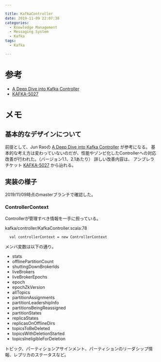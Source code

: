 ```yaml
---

title: KafkaController
date: 2019-11-09 22:07:38
categories:
  - Knowledge Management
  - Messaging System
  - Kafka
tags:
  - Kafka

---
```


# 参考

* [A Deep Dive into Kafka Controller]
* [KAFKA-5027]

[A Deep Dive into Kafka Controller]: https://www.slideshare.net/ConfluentInc/a-deep-dive-into-kafka-controller
[KAFKA-5027]: https://issues.apache.org/jira/browse/KAFKA-5027


# メモ

## 基本的なデザインについて

前提として、Jun Raoの [A Deep Dive into Kafka Controller] が参考になる。
基本的な考え方は変わっていないのだが、性能やゾンビ化したControllerへの対応改善が行われた。（バージョン1.1、2.1あたり）
詳しい改善内容は、 アンブレラチケット [KAFKA-5027] から辿れる。

## 実装の様子

2019/11/09時点のmasterブランチで確認した。

### ControllerContext

Controllerが管理すべき情報を一手に担っている。

kafka/controller/KafkaController.scala:78
```
  val controllerContext = new ControllerContext
```

メンバ変数は以下の通り。

* stats
* offlinePartitionCount
* shuttingDownBrokerIds
* liveBrokers
* liveBrokerEpochs
* epoch
* epochZkVersion
* allTopics
* partitionAssignments
* partitionLeadershipInfo
* partitionsBeingReassigned
* partitionStates
* replicaStates
* replicasOnOfflineDirs
* topicsToBeDeleted
* topicsWithDeletionStarted
* topicsIneligibleForDeletion

トピック、パーティションアサインメント、パーティションのリーダシップ情報、レプリカのステータスなど。


<!-- vim: set tw=0 ts=4 sw=4: -->
